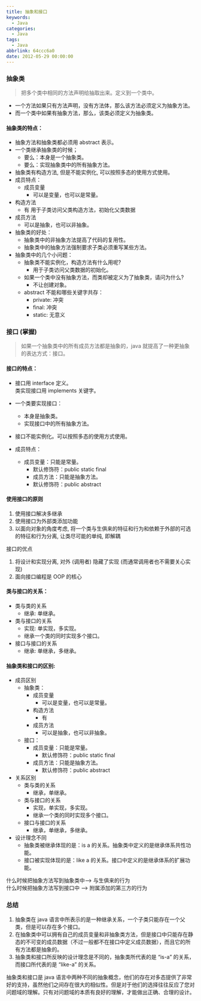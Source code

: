 ```yaml
---
title: 抽象和接口
keywords:
  - Java
categories:
  - Java
tags:
  - Java
abbrlink: 64ccc6a0
date: 2012-05-29 00:00:00
---
```


### 抽象类

> 把多个类中相同的方法声明给抽取出来。定义到一个类中。

- 一个方法如果只有方法声明，没有方法体，那么该方法必须定义为抽象方法。
- 而一个类中如果有抽象方法，那么，该类必须定义为抽象类。

#### 抽象类的特点：

- 抽象方法和抽象类都必须用 abstract 表示。
- 一个类继承抽象类的时候；
  - 要么：本身是一个抽象类。
  - 要么：实现抽象类中的所有抽象方法。
- 抽象类有构造方法, 但是不能实例化, 可以按照多态的使用方式使用。
- 成员特点：
  - 成员变量
    - 可以是变量，也可以是常量。
- 构造方法
  - 有 用于子类访问父类构造方法，初始化父类数据
- 成员方法
  - 可以是抽象，也可以非抽象。
- 抽象类的好处：
  - 抽象类中的非抽象方法提高了代码的复用性。
  - 抽象类中的抽象方法强制要求子类必须重写某些方法。
- 抽象类中的几个小问题：
  - 抽象类不能实例化，构造方法有什么用呢?
    - 用于子类访问父类数据的初始化。
  - 如果一个类中没有抽象方法，而类却被定义为了抽象类，请问为什么?
    - 不让创建对象。
  - abstract 不能和哪些关键字共存：
    - private: 冲突
    - final: 冲突
    - static: 无意义

### 接口 (掌握)

> 如果一个抽象类中的所有成员方法都是抽象的，java 就提高了一种更抽象的表达方式：接口。

#### 接口的特点：

- 接口用 interface 定义。  
   类实现接口用 implements 关键字。

- 一个类要实现接口：
  - 本身是抽象类。
  - 实现接口中的所有抽象方法。
- 接口不能实例化。可以按照多态的使用方式使用。
- 成员特点：
  - 成员变量：只能是常量。
    - 默认修饰符：public static final
    - 成员方法：只能是抽象方法。
    - 默认修饰符：public abstract

#### 使用接口的原则

1. 使用接口解决多继承
2. 使用接口为外部类添加功能
3. 以面向对象的角度考虑, 将一个类与生俱来的特征和行为和依赖于外部的可选的特征和行为分离, 让类尽可能的单纯, 即解耦

接口的优点

1. 将设计和实现分离, 对外 (调用者) 隐藏了实现 (而通常调用者也不需要关心实现)
2. 面向接口编程是 OOP 的核心

#### 类与接口的关系：

- 类与类的关系
  - 继承: 单继承。
- 类与接口的关系
  - 实现: 单实现，多实现。
  - 继承一个类的同时实现多个接口。
- 接口与接口的关系
  - 继承: 单继承，多继承。

#### 抽象类和接口的区别:

- 成员区别
  - 抽象类：
    - 成员变量
      - 可以是变量，也可以是常量。
    - 构造方法
      - 有
    - 成员方法
      - 可以是抽象，也可以非抽象。
  - 接口：
    - 成员变量：只能是常量。
      - 默认修饰符：public static final
    - 成员方法：只能是抽象方法。
      - 默认修饰符：public abstract
- 关系区别
  - 类与类的关系
    - 继承，单继承。
  - 类与接口的关系
    - 实现，单实现，多实现。
    - 继承一个类的同时实现多个接口。
  - 接口与接口的关系
    - 继承，单继承，多继承。
- 设计理念不同
  - 抽象类被继承体现的是：is a 的关系。抽象类中定义的是继承体系共性功能。
  - 接口被实现体现的是：like a 的关系。接口中定义的是继承体系的扩展功能。

什么时候把抽象方法写到抽象类中–> 与生俱来的行为  
什么时候把抽象方法写到接口中 –> 附属添加的第三方的行为

### 总结

1. 抽象类在 java 语言中所表示的是一种继承关系，一个子类只能存在一个父类，但是可以存在多个接口。
2. 在抽象类中可以拥有自己的成员变量和非抽象类方法，但是接口中只能存在静态的不可变的成员数据（不过一般都不在接口中定义成员数据），而且它的所有方法都是抽象的。
3. 抽象类和接口所反映的设计理念是不同的，抽象类所代表的是 “is-a” 的关系，而接口所代表的是 “like-a” 的关系。

抽象类和接口是 java 语言中两种不同的抽象概念，他们的存在对多态提供了非常好的支持，虽然他们之间存在很大的相似性。但是对于他们的选择往往反应了您对问题域的理解。只有对问题域的本质有良好的理解，才能做出正确、合理的设计。
